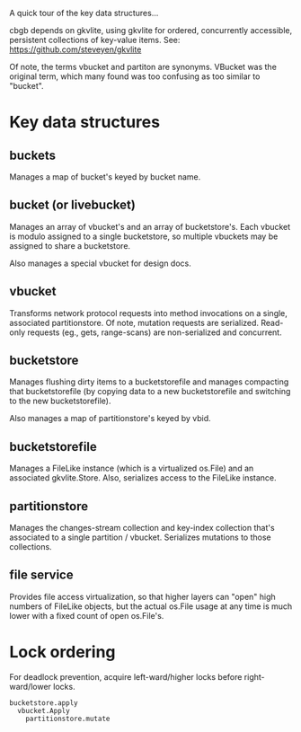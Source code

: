 A quick tour of the key data structures...

cbgb depends on gkvlite, using gkvlite for ordered, concurrently
accessible, persistent collections of key-value items.  See:
https://github.com/steveyen/gkvlite

Of note, the terms vbucket and partiton are synonyms.  VBucket was the
original term, which many found was too confusing as too similar to
"bucket".

Key data structures
===================

buckets
-------

Manages a map of bucket's keyed by bucket name.

bucket (or livebucket)
----------------------

Manages an array of vbucket's and an array of bucketstore's.  Each
vbucket is modulo assigned to a single bucketstore, so multiple
vbuckets may be assigned to share a bucketstore.

Also manages a special vbucket for design docs.

vbucket
-------

Transforms network protocol requests into method invocations on a
single, associated partitionstore.  Of note, mutation requests are
serialized.  Read-only requests (eg., gets, range-scans) are
non-serialized and concurrent.

bucketstore
-----------

Manages flushing dirty items to a bucketstorefile and manages
compacting that bucketstorefile (by copying data to a new
bucketstorefile and switching to the new bucketstorefile).

Also manages a map of partitionstore's keyed by vbid.

bucketstorefile
---------------

Manages a FileLike instance (which is a virtualized os.File) and an
associated gkvlite.Store.  Also, serializes access to the FileLike
instance.

partitionstore
--------------

Manages the changes-stream collection and key-index collection that's
associated to a single partition / vbucket.  Serializes mutations to
those collections.

file service
------------

Provides file access virtualization, so that higher layers can "open"
high numbers of FileLike objects, but the actual os.File usage at any
time is much lower with a fixed count of open os.File's.

Lock ordering
=============

For deadlock prevention, acquire left-ward/higher locks before
right-ward/lower locks.

    bucketstore.apply
      vbucket.Apply
        partitionstore.mutate
